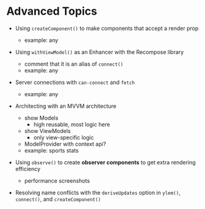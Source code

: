 # Advanced Topics

- Using `createComponent()` to make components that accept a render prop
  - example: any
- Using `withViewModel()` as an Enhancer with the Recompose library
  - comment that it is an alias of `connect()`
  - example: any

- Server connections with `can-connect` and `fetch`
  - example: any
- Architecting with an MVVM architecture
  - show Models
    - high reusable, most logic here
  - show ViewModels
    - only view-specific logic
  - ModelProvider with context api?
  - example: sports stats
- Using `observe()` to create **observer components** to get extra rendering efficiency
  - performance screenshots
- Resolving name conflicts with the `deriveUpdates` option in `ylem()`, `connect()`, and `createComponent()`
